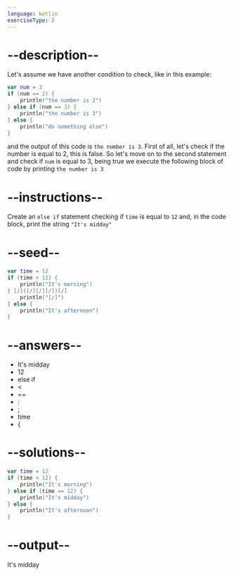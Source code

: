 ```yaml
---
language: kotlin
exerciseType: 2
---
```


# --description--

Let's assume we have another condition to check, like in this example:
```kotlin
var num = 3
if (num == 2) {
	println("the number is 2")
} else if (num == 3) {
	println("the number is 3")
} else {
	println("do something else")
}
```
and the output of this code is `the number is 3`.
First of all, let's check if the number is equal to 2, this is false.
So let's move on to the second statement and check if `num` is equal to 3, being true we execute the following block of code by printing `the number is 3`

# --instructions--

Create an `else if` statement checking if `time` is equal to `12` and, in the code block, print the string `"It's midday"`

# --seed--

```kotlin
var time = 12
if (time < 12) {
    println("It's morning")
} [/]([/][/][/])[/]
    println("[/]")
} else {
    println("It's afternoon")
}
```

# --answers--

- It's midday
- 12
- else if 
-  < 
-  == 
- :
- ;
- time
-  {

# --solutions--

```kotlin
var time = 12
if (time < 12) {
    println("It's morning")
} else if (time == 12) {
    println("It's midday")
} else {
    println("It's afternoon")
}
```

# --output--

It's midday
